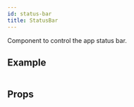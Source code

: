```yaml
---
id: status-bar
title: StatusBar
---
```


Component to control the app status bar.

## Example

```ComponentSnackPlayer path=basic,StatusBar,Basic.tsx

```

## Props

```ComponentPropTable path=basic,StatusBar,StatusBar.tsx showStylingProps=true

```
